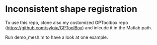 # Inconsistent shape registration 

To use this repo, clone also my costomized GPToolbox repo (https://github.com/sylqiu/GPToolBox) and inlcude it in the Matlab path.

Run demo_mesh.m to have a look at one example. 
